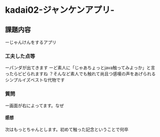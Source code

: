 # kadai02-ジャンケンアプリ-
## 課題内容
ーじゃんけんをするアプリ
### 工夫した点等
ーパンダが出てきます
ーど素人に「じゃあちょっとjava触ってみよっか」と言ったらビビられますね ？そんなど素人でも触れて尚且つ感嘆の声をあげられるシンプルイズベストな代物です
### 質問
ー画面が右によってます。なぜ
#### 感想
次はもっとちゃんとします。初めて触った記念ということで何卒
